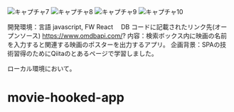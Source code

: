 ![キャプチャ7](https://user-images.githubusercontent.com/70077254/118194163-ea53ad80-b483-11eb-91ae-af614f8f9d9f.PNG)
![キャプチャ8](https://user-images.githubusercontent.com/70077254/118194489-664df580-b484-11eb-94f1-9a70f4f118d5.PNG)
![キャプチャ9](https://user-images.githubusercontent.com/70077254/118194493-66e68c00-b484-11eb-9734-e5e199bc304c.PNG)
![キャプチャ10](https://user-images.githubusercontent.com/70077254/118194496-677f2280-b484-11eb-9a7e-546419a7d936.PNG)

開発環境：言語 javascript, FW React 　DB コードに記載されたリンク先(オープンソース) https://www.omdbapi.com/?
内容：検索ボックス内に映画の名前を入力すると関連する映画のポスターを出力するアプリ。
企画背景：SPAの技術習得のためにQiitaのとあるページで学習しました。

ローカル環境において。

# movie-hooked-app

